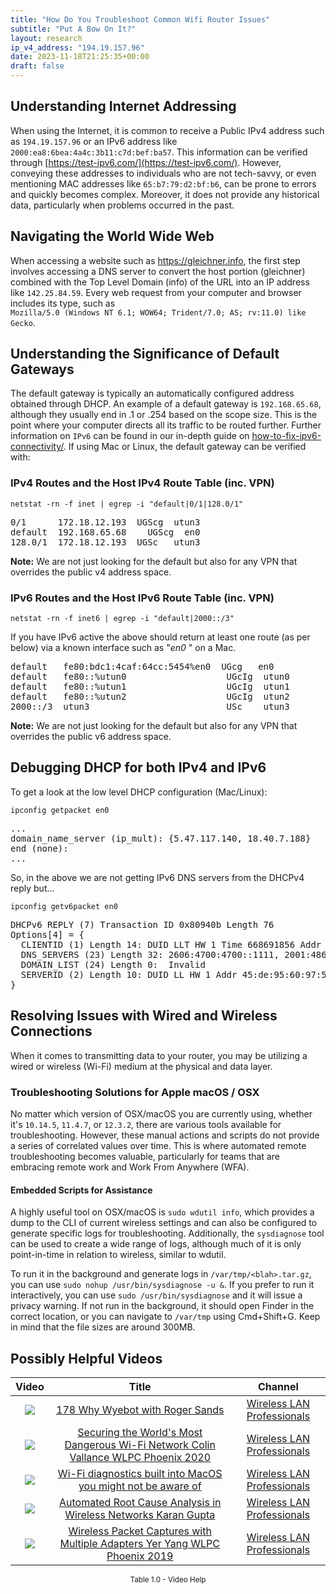 ```yaml
---
title: "How Do You Troubleshoot Common Wifi Router Issues"
subtitle: "Put A Bow On It?"
layout: research
ip_v4_address: "194.19.157.96"
date: 2023-11-18T21:25:35+00:00
draft: false
---
```


## Understanding Internet Addressing

When using the Internet, it is common to receive a Public IPv4 address such as ```194.19.157.96``` or an IPv6 address like ```2000:ea8:6bea:4a4c:3b11:c7d:bef:ba57```. This information can be verified through [https://test-ipv6.com/](https://test-ipv6.com/). However, conveying these addresses to individuals who are not tech-savvy, or even mentioning MAC addresses like ```65:b7:79:d2:bf:b6```, can be prone to errors and quickly becomes complex. Moreover, it does not provide any historical data, particularly when problems occurred in the past.
## Navigating the World Wide Web

When accessing a website such as https://gleichner.info, the first step involves accessing a DNS server to convert the host portion (gleichner) combined with the Top Level Domain (info) of the URL into an IP address like ```142.25.84.59```. Every web request from your computer and browser includes its type, such as <br>```Mozilla/5.0 (Windows NT 6.1; WOW64; Trident/7.0; AS; rv:11.0) like Gecko```.
## Understanding the Significance of Default Gateways

The default gateway is typically an automatically configured address obtained through DHCP. An example of a default gateway is ```192.168.65.68```, although they usually end in .1 or .254 based on the scope size. This is the point where your computer directs all its traffic to be routed further. Further information on ```IPv6``` can be found in our in-depth guide on [how-to-fix-ipv6-connectivity/](/blog/how-to-fix-ipv6-connectivity/). If using Mac or Linux, the default gateway can be verified with:
<br>
### IPv4 Routes and the Host IPv4 Route Table (inc. VPN)
```netstat -rn -f inet | egrep -i "default|0/1|128.0/1"```

<pre>
0/1      172.18.12.193  UGScg  utun3
default  192.168.65.68    UGScg  en0
128.0/1  172.18.12.193  UGSc   utun3</pre>

**Note:** We are not just looking for the default but also for any VPN that overrides the public v4 address space.

### IPv6 Routes and the Host IPv6 Route Table (inc. VPN)
```netstat -rn -f inet6 | egrep -i "default|2000::/3"```

If you have IPv6 active the above should return at least one route (as per below) via a known interface such as "_en0_ " on a Mac. 

<pre>
default   fe80:bdc1:4caf:64cc:5454%en0  UGcg   en0
default   fe80::%utun0                   UGcIg  utun0
default   fe80::%utun1                   UGcIg  utun1
default   fe80::%utun2                   UGcIg  utun2
2000::/3  utun3                          USc    utun3</pre>

**Note:** We are not just looking for the default but also for any VPN that overrides the public v6 address space.
<br>

## Debugging DHCP for both IPv4 and IPv6

To get a look at the low level DHCP configuration (Mac/Linux): 

```ipconfig getpacket en0```

<pre>
...
domain_name_server (ip_mult): {5.47.117.140, 18.40.7.188}
end (none):
...</pre>

So, in the above we are not getting IPv6 DNS servers from the DHCPv4 reply but...

```ipconfig getv6packet en0```

<pre>
DHCPv6 REPLY (7) Transaction ID 0x80940b Length 76
Options[4] = {
  CLIENTID (1) Length 14: DUID LLT HW 1 Time 668691856 Addr 65:b7:79:d2:bf:b6
  DNS_SERVERS (23) Length 32: 2606:4700:4700::1111, 2001:4860:4860::8844
  DOMAIN_LIST (24) Length 0:  Invalid
  SERVERID (2) Length 10: DUID LL HW 1 Addr 45:de:95:60:97:57
}</pre>




## Resolving Issues with Wired and Wireless Connections

When it comes to transmitting data to your router, you may be utilizing a wired or wireless (Wi-Fi) medium at the physical and data layer.
### Troubleshooting Solutions for Apple macOS / OSX
No matter which version of OSX/macOS you are currently using, whether it's ```10.14.5```, ```11.4.7```, or ```12.3.2```, there are various tools available for troubleshooting. However, these manual actions and scripts do not provide a series of correlated values over time. This is where automated remote troubleshooting becomes valuable, particularly for teams that are embracing remote work and Work From Anywhere (WFA).
#### Embedded Scripts for Assistance
A highly useful tool on OSX/macOS is ```sudo wdutil info```, which provides a dump to the CLI of current wireless settings and can also be configured to generate specific logs for troubleshooting. Additionally, the ```sysdiagnose``` tool can be used to create a wide range of logs, although much of it is only point-in-time in relation to wireless, similar to wdutil.

To run it in the background and generate logs in ```/var/tmp/<blah>.tar.gz```, you can use ```sudo nohup /usr/bin/sysdiagnose -u &```. If you prefer to run it interactively, you can use ```sudo /usr/bin/sysdiagnose``` and it will issue a privacy warning. If not run in the background, it should open Finder in the correct location, or you can navigate to ```/var/tmp``` using Cmd+Shift+G. Keep in mind that the file sizes are around 300MB.
## Possibly Helpful Videos

<link href="/plugins/lity/css/lity.min.css" rel="stylesheet">
<script src="/plugins/lity/js/lity.min.js"></script>
<div class="table1-start"></div>

|Video | Title | Channel |
| :---: | :---: | :---: |
|<a href="https://www.youtube.com/watch?v=qmt2DSkYT_k" data-lity><img src="https://i.ytimg.com/vi/qmt2DSkYT_k/default.jpg" class="img-fluid"></a>|<a href="https://www.youtube.com/watch?v=qmt2DSkYT_k" data-lity>178   Why Wyebot with Roger Sands</a>|<a target="_blank" href="https://www.youtube.com/channel/UCIzBSS46vcqhwmBZ7ZpY-yg" >Wireless LAN Professionals</a>|
|<a href="https://www.youtube.com/watch?v=hZ2RBmOz8RE" data-lity><img src="https://i.ytimg.com/vi/hZ2RBmOz8RE/default.jpg" class="img-fluid"></a>|<a href="https://www.youtube.com/watch?v=hZ2RBmOz8RE" data-lity>Securing the World&#39;s Most Dangerous Wi-Fi Network   Colin Vallance   WLPC Phoenix 2020</a>|<a target="_blank" href="https://www.youtube.com/channel/UCIzBSS46vcqhwmBZ7ZpY-yg" >Wireless LAN Professionals</a>|
|<a href="https://www.youtube.com/watch?v=kBEcRYe9gRw" data-lity><img src="https://i.ytimg.com/vi/kBEcRYe9gRw/default.jpg" class="img-fluid"></a>|<a href="https://www.youtube.com/watch?v=kBEcRYe9gRw" data-lity>Wi-Fi diagnostics built into MacOS you might not be aware of</a>|<a target="_blank" href="https://www.youtube.com/channel/UCIzBSS46vcqhwmBZ7ZpY-yg" >Wireless LAN Professionals</a>|
|<a href="https://www.youtube.com/watch?v=34m0u23_izY" data-lity><img src="https://i.ytimg.com/vi/34m0u23_izY/default.jpg" class="img-fluid"></a>|<a href="https://www.youtube.com/watch?v=34m0u23_izY" data-lity>Automated Root Cause Analysis in Wireless Networks   Karan Gupta</a>|<a target="_blank" href="https://www.youtube.com/channel/UCIzBSS46vcqhwmBZ7ZpY-yg" >Wireless LAN Professionals</a>|
|<a href="https://www.youtube.com/watch?v=9RzmyNRK9e4" data-lity><img src="https://i.ytimg.com/vi/9RzmyNRK9e4/default.jpg" class="img-fluid"></a>|<a href="https://www.youtube.com/watch?v=9RzmyNRK9e4" data-lity>Wireless Packet Captures with Multiple Adapters   Yer Yang   WLPC Phoenix 2019</a>|<a target="_blank" href="https://www.youtube.com/channel/UCIzBSS46vcqhwmBZ7ZpY-yg" >Wireless LAN Professionals</a>|

<center><small>Table 1.0 - Video Help</small></center>
 <br>
<div class="table1-end"></div>
<script type="text/javascript">
(function() {
    $('div.table1-start').nextUntil('div.table1-end', 'table').addClass('table thead-dark table-striped table-responsive rounded').attr('id', 't1');
    $('#t1').find('thead').addClass('thead-dark');
})();
</script>

